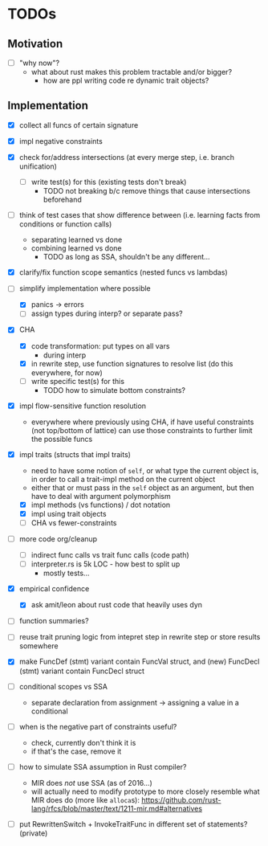 # TODOs

## Motivation

- [ ] "why now"?
    - what about rust makes this problem tractable and/or bigger?
        - how are ppl writing code re dynamic trait objects?

## Implementation

- [x] collect all funcs of certain signature

- [x] impl negative constraints

- [x] check for/address intersections (at every merge step, i.e. branch unification)
    - [ ] write test(s) for this (existing tests don't break)
        - TODO not breaking b/c remove things that cause intersections beforehand

- [ ] think of test cases that show difference between (i.e. learning facts from
  conditions or function calls)
    - separating learned vs done
    - combining learned vs done
        - TODO as long as SSA, shouldn't be any different...

- [x] clarify/fix function scope semantics (nested funcs vs lambdas)

- [ ] simplify implementation where possible
    - [x] panics -> errors
    - [ ] assign types during interp? or separate pass?

- [x] CHA
    - [x] code transformation: put types on all vars
        - during interp
    - [x] in rewrite step, use function signatures to resolve list (do this
      everywhere, for now)
    - [ ] write specific test(s) for this
        - TODO how to simulate bottom constraints?

- [x] impl flow-sensitive function resolution
    - everywhere where previously using CHA, if have useful constraints (not
      top/bottom of lattice) can use those constraints to further limit the
      possible funcs

- [x] impl traits (structs that impl traits)
    - need to have some notion of `self`, or what type the current object is, in
      order to call a trait-impl method on the current object
    - either that or must pass in the `self` object as an argument, but then
      have to deal with argument polymorphism
    - [x] impl methods (vs functions) / dot notation
    - [x] impl using trait objects
    - [ ] CHA vs fewer-constraints

- [ ] more code org/cleanup
    - [ ] indirect func calls vs trait func calls (code path)
    - [ ] interpreter.rs is 5k LOC - how best to split up
        - mostly tests...

- [x] empirical confidence
    - [x] ask amit/leon about rust code that heavily uses dyn

- [ ] function summaries?

- [ ] reuse trait pruning logic from intepret step in rewrite step or store
  results somewhere

- [x] make FuncDef (stmt) variant contain FuncVal struct, and (new) FuncDecl (stmt) variant contain FuncDecl
  struct

- [ ] conditional scopes vs SSA
    - separate declaration from assignment -> assigning a value in a conditional 

- [ ] when is the negative part of constraints useful?
    - check, currently don't think it is
    - if that's the case, remove it

- [ ] how to simulate SSA assumption in Rust compiler?
    - MIR does _not_ use SSA (as of 2016...)
    - will actually need to modify prototype to more closely resemble what MIR
      does do (more like `alloca`s): https://github.com/rust-lang/rfcs/blob/master/text/1211-mir.md#alternatives

- [ ] put RewrittenSwitch + InvokeTraitFunc in different set of statements?
  (private)

